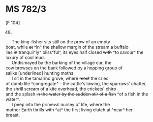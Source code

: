 # MS 782/3

[F 104]

48.

&nbsp;&nbsp;&nbsp;&nbsp;&nbsp;The king-fisher sits still on the prow of an empty \
boat, while ~~at~~ ^in^ the shallow margin of the stream a buffalo \
lies ~~in~~ tranquil^ly^ bliss^ful^, its eyes half closed ~~with~~ ^to savour^ the \
luxury of cool mud. \
&nbsp;&nbsp;&nbsp;&nbsp;&nbsp;Undismayed by the barking of the village cur, the \
cow browses on the bank followed by a hopping group of \
saliks [underlined] hunting moths. \
&nbsp;&nbsp;&nbsp;&nbsp;&nbsp;I sit in the tamarind grove, where ~~most~~ the cries \
of dumb life ^congregate^ - the cattle's lowing, the sparrows' chatter, \
the shrill scream of a kite overhead, the crickets' chirp \
and the splash ~~in the water by the sudden stir of a fish~~ ^of a fish in the water^. \
&nbsp;&nbsp;&nbsp;&nbsp;&nbsp;I peep into the primeval nursey of life, where the \
mother Earth thrills ~~with~~ ^at^ the first living clutch ~~at~~ ^near^ her \
breast.
